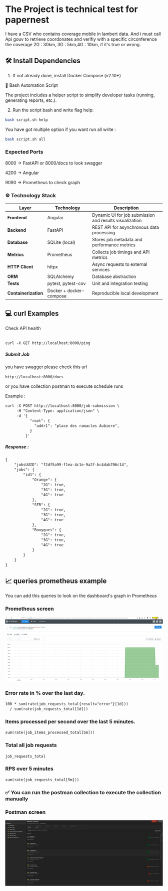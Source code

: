 # The Project is technical test for papernest

I have a CSV who contains coverage mobile in lambert data. And i must call Api gouv to retrieve coordonates and verifiy with a specific circonference the coverage 2G : 30km, 3G : 5km,4G : 10km, if it's true or wrong.


## 🛠️ Install Dependencies

1. If not already done, install Docker Compose (v2.10+)

🧰 Bash Automation Script

The project includes a helper script to simplify developer tasks (running, generating reports, etc.).

2. Run the script bash and write flag help: 
```bash :
bash script.sh help
```
You have got multiple option if you want run all write :
```bash
bash script.sh all
```

### Expected Ports

8000 → FastAPI or 8000/docs to look swagger

4200 → Angular 

9090 → Prometheus to check graph


### ⚙️ Technology Stack

| Layer                | Technology                           | Description                                             |
| -------------------- | ------------------------------------ | ------------------------------------------------------- |
| **Frontend**         | Angular                        | Dynamic UI for job submission and results visualization |
| **Backend**          | FastAPI                              | REST API for asynchronous data processing               |
| **Database**         | SQLite (local)  | Stores job metadata and performance metrics             |
| **Metrics**          | Prometheus                           | Collects job timings and API metrics                    |
| **HTTP Client**      | httpx                                | Async requests to external services                     |
| **ORM**              | SQLAlchemy                           | Database abstraction                                    |
| **Tests**            | pytest, pytest-cov                   | Unit and integration testing                          
| **Containerization** | Docker + docker-compose              | Reproducible local development


## 💻 curl Examples
Check API health

```

curl -X GET http://localhost:8000/ping

```


##### Submit Job 

you have swagger please check this url 

`http://localhost:8000/docs`

or you have collection postman to execute schedule runs

Example : 

```
curl -X POST http://localhost:8000/job-submission \
     -H "Content-Type: application/json" \
     -d '{
           "root": {
             "addr1": "place des ramacles Aubiere",
           }
         }'

```

##### Response :

```
{
    "jobsUUID": "f2df5a99-f1ea-4c1e-9a2f-bc4dab706c14",
    "jobs": {
        "id1": {
            "Orange": {
                "2G": true,
                "3G": true,
                "4G": true
            },
            "SFR": {
                "2G": true,
                "3G": true,
                "4G": true
            },
            "Bouygues": {
                "2G": true,
                "3G": true,
                "4G": true
            }
        }
    }
}
```



## 📈 queries prometheus example 

You can add this queries to look on the dashboard's graph in Prometheus


### Prometheus screen

![Cover](https://github.com/Haroun-Azoulay/papernest/blob/master/img/img-prometheus.png)

### Error rate in % over the last day.
```
100 * sum(rate(job_requests_total{result="error"}[1d]))
  / sum(rate(job_requests_total[1d]))
```

### Items processed per second over the last 5 minutes.
```
sum(rate(job_items_processed_total[5m]))
 ```
### Total all job requests
```
job_requests_total
```
### RPS over 5 minutes
```
sum(rate(job_requests_total[5m]))
```

### ✅ You can run the postman collection to execute the collection manually

### Postman screen

![Cover](https://github.com/Haroun-Azoulay/papernest/blob/master/img/img-postman_collection.png)

